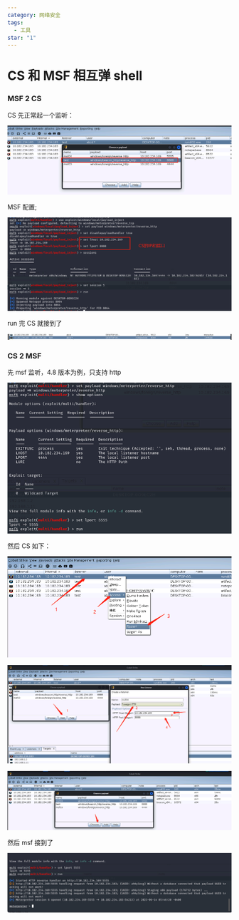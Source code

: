 ```yaml
---
category: 网络安全
tags:
  - 工具
star: "1"
---
```


# CS 和 MSF 相互弹 shell

<!-- more -->

### MSF 2 CS

CS 先正常起一个监听：

![image-20230614175634459](img/MSF_CS/image-20230614175634459.png)

MSF 配置;

![image-20230614173501998](img/MSF_CS/image-20230614173501998.png)

run 完 CS 就接到了

![image-20230614175804223](img/MSF_CS/image-20230614175804223.png)

### CS 2 MSF

先 msf 监听，4.8 版本为例，只支持 http

![image-20230614174733555](img/MSF_CS/image-20230614174733555.png)

然后 CS 如下：

![image-20230614174346203](img/MSF_CS/image-20230614174346203.png)

![image-20230614174232752](img/MSF_CS/image-20230614174232752.png)

![image-20230614174641725](img/MSF_CS/image-20230614174641725.png)

然后 msf 接到了

![image-20230614174847095](img/MSF_CS/image-20230614174847095.png)
